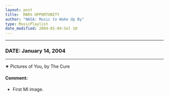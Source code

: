 ```yaml
---
layout: post
title:  MARS OPPORTUNITY
author: "NASA: Music to Wake Up By"
type: MusicPlaylist
date_modified: 2004-01-04:Sol 10
---
```


----
### DATE: January 14, 2004
----
✷ Pictures of You, by The Cure

#### Comment:
* First MI image.
